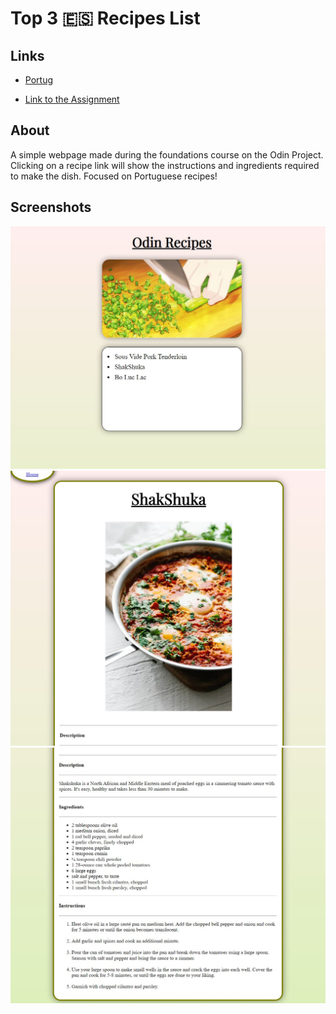 # Top 3 :es: Recipes List 

## Links
- [Portug]()

- [Link to the Assignment](https://www.theodinproject.com/paths/foundations/courses/foundations/lessons/recipes)

## About
A simple webpage made during the foundations course on the Odin Project. Clicking on a recipe link will show the instructions and ingredients required to make the dish.
Focused on Portuguese recipes! 

## Screenshots
![](https://github.com/Appletri/Appletri/blob/main/assets/odin-recipes-1.JPG)
![](https://github.com/Appletri/Appletri/blob/main/assets/odin-recipes-2.JPG)
![](https://github.com/Appletri/Appletri/blob/main/assets/odin-recipes-3.JPG)